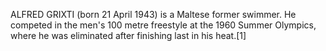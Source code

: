 ALFRED GRIXTI (born 21 April 1943) is a Maltese former swimmer. He competed in the men's 100 metre freestyle at the 1960 Summer Olympics, where he was eliminated after finishing last in his heat.[1]
